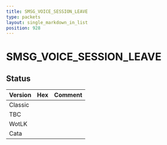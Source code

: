 ```yaml
---
title: SMSG_VOICE_SESSION_LEAVE
type: packets
layout: single_markdown_in_list
position: 928
---
```


# SMSG_VOICE_SESSION_LEAVE

## Status

Version | Hex | Comment
---------- | ---------- | ---------- 
Classic |  |  
TBC |  |  
WotLK |  |  
Cata |  |  
